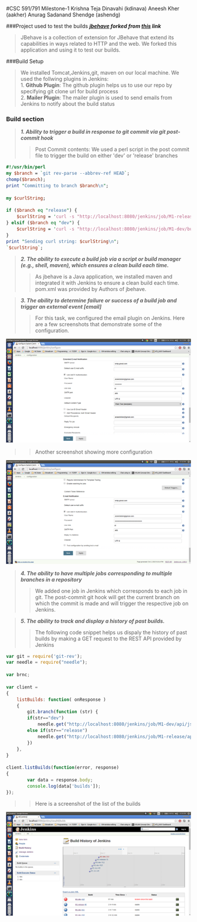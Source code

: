 #CSC 591/791 Milestone-1
      Krishna Teja Dinavahi (kdinava)
      Aneesh Kher  (aakher)
      Anurag Sadanand Shendge (ashendg)


###Project used to test the builds
***[jbehave](https://github.com/aneeshkher/jbehave-web) forked from [this](https://github.com/jbehave/jbehave-web) link***
>   JBehave is a collection of extension for JBehave that extend its capabilities in ways related to HTTP and the web.
    We forked this application and using it to test our builds.

###Build Setup
>   We installed Tomcat,Jenkins,git, maven on our local machine. We used the follwing plugins in Jenkins:   
	1. **Github Plugin**: The github plugin helps us to use our repo by specifying git clone url for build process    
	2. **Mailer Plugin**: The mailer plugin is used to send emails from Jenkins to notify about the build status



### Build section
>	***1. Ability to trigger a build in response to git commit via git post-commit hook***
>>	Post Commit contents:   We used a perl script in the post commit file to trigger the build on either 'dev' or 'release' branches


```perl
#!/usr/bin/perl
my $branch = `git rev-parse --abbrev-ref HEAD`;
chomp($branch);
print "Committing to branch $branch\n";

my $curlString;

if ($branch eq "release") {
	$curlString = 'curl -s "http://localhost:8080/jenkins/job/M1-release/buildWithParameters?token=build-release&branch=release"';
} elsif ($branch eq "dev") {
	$curlString = 'curl -s "http://localhost:8080/jenkins/job/M1-dev/buildWithParameters?token=build-dev&branch=dev"';
}
print "Sending curl string: $curlString\n";
`$curlString`;

```	

>	***2. The ability to execute a build job via a script or build manager (e.g., shell, maven), which ensures a clean build each time.***
>>	As jbehave is a Java application, we installed maven and integrated it with Jenkins to ensure a clean build each time. pom.xml was provided by Authors of jbehave.


>   ***3. The ability to determine failure or success of a build job and trigger an external event [email]***
>>	For this task, we configured the email plugin on Jenkins. Here are a few screenshots that demonstrate some of the configuration.   

![Screenshot1](https://github.com/aneeshkher/DevOpsMilestone1/blob/master/images/ExtendedEmailPlugin.png)   

>>  Another screenshot showing more configuration   

![Screenshot2](https://github.com/aneeshkher/DevOpsMilestone1/blob/master/images/EmailPlugin.png)   

>>	

>	***4. The ability to have multiple jobs corresponding to multiple branches in a repository***	
>>	We added one job in Jenkins which corresponds to each job in git. The post-commit git hook will get the current branch on which the commit is made and will trigger the respective job on Jenkins.  


>	***5. The ability to track and display a history of past builds.***
>> 	The following code snippet helps us dispaly the history of past builds by making a GET request to the REST API provided by Jenkins

```javascript
var git = require('git-rev');
var needle = require("needle");

var brnc;

var client =
{
    listBuilds: function( onResponse )
    {
        git.branch(function (str) {
        if(str=="dev")
        	needle.get("http://localhost:8080/jenkins/job/M1-dev/api/json?pretty=true", onResponse)
        else if(str=="release")
         	needle.get("http://localhost:8080/jenkins/job/M1-release/api/json?pretty=true", onResponse)
		})
    },
}

client.listBuilds(function(error, response)
{
        var data = response.body;
        console.log(data['builds']);
});

```  
  
>>  Here is a screenshot of the list of the builds   

![Screenshot3](https://github.com/aneeshkher/DevOpsMilestone1/blob/master/images/BuildsList.png)
